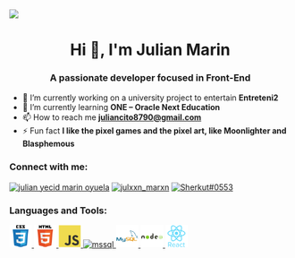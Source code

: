 <img align="center" src="https://media.giphy.com/media/v1.Y2lkPTc5MGI3NjExaTFtemRwcjBhNTlnaHM0ZnJpbnEzZThrMXdxbWxocDBrYThrejY2ZyZlcD12MV9pbnRlcm5hbF9naWZfYnlfaWQmY3Q9Zw/qgQUggAC3Pfv687qPC/giphy.gif" width="200" />
<h1 align="center">Hi 👋, I'm Julian Marin</h1>
<h3 align="center">A passionate developer focused in Front-End</h3>

- 🔭 I’m currently working on a university project to entertain **Entreteni2**
- 🌱 I’m currently learning **ONE – Oracle Next Education**
- 📫 How to reach me **juliancito8790@gmail.com**
- ⚡ Fun fact **I like the pixel games and the pixel art, like Moonlighter and Blasphemous**

<h3 align="left">Connect with me:</h3>
<p align="left">
<a href="https://linkedin.com/in/julian-yecid-marin-oyuela" target="blank"><img align="center" src="https://raw.githubusercontent.com/rahuldkjain/github-profile-readme-generator/master/src/images/icons/Social/linked-in-alt.svg" alt="julian yecid marin oyuela" height="30" width="40" /></a>
<a href="https://instagram.com/julxxn_marxn" target="blank"><img align="center" src="https://raw.githubusercontent.com/rahuldkjain/github-profile-readme-generator/master/src/images/icons/Social/instagram.svg" alt="julxxn_marxn" height="30" width="40" /></a>
<a href="https://discord.gg/Sherkut#0553" target="blank"><img align="center" src="https://raw.githubusercontent.com/rahuldkjain/github-profile-readme-generator/master/src/images/icons/Social/discord.svg" alt="Sherkut#0553" height="30" width="40" /></a>
</p>

<h3 align="left">Languages and Tools:</h3>
<p align="left"> <a href="https://www.w3schools.com/css/" target="_blank" rel="noreferrer"> <img src="https://raw.githubusercontent.com/devicons/devicon/master/icons/css3/css3-original-wordmark.svg" alt="css3" width="40" height="40"/> </a> <a href="https://www.w3.org/html/" target="_blank" rel="noreferrer"> <img src="https://raw.githubusercontent.com/devicons/devicon/master/icons/html5/html5-original-wordmark.svg" alt="html5" width="40" height="40"/> </a> <a href="https://developer.mozilla.org/en-US/docs/Web/JavaScript" target="_blank" rel="noreferrer"> <img src="https://raw.githubusercontent.com/devicons/devicon/master/icons/javascript/javascript-original.svg" alt="javascript" width="40" height="40"/> </a> <a href="https://www.microsoft.com/en-us/sql-server" target="_blank" rel="noreferrer"> <img src="https://www.svgrepo.com/show/303229/microsoft-sql-server-logo.svg" alt="mssql" width="40" height="40"/> </a> <a href="https://www.mysql.com/" target="_blank" rel="noreferrer"> <img src="https://raw.githubusercontent.com/devicons/devicon/master/icons/mysql/mysql-original-wordmark.svg" alt="mysql" width="40" height="40"/> </a> <a href="https://nodejs.org" target="_blank" rel="noreferrer"> <img src="https://raw.githubusercontent.com/devicons/devicon/master/icons/nodejs/nodejs-original-wordmark.svg" alt="nodejs" width="40" height="40"/> </a> <a href="https://reactjs.org/" target="_blank" rel="noreferrer"> <img src="https://raw.githubusercontent.com/devicons/devicon/master/icons/react/react-original-wordmark.svg" alt="react" width="40" height="40"/> </a> </p>
